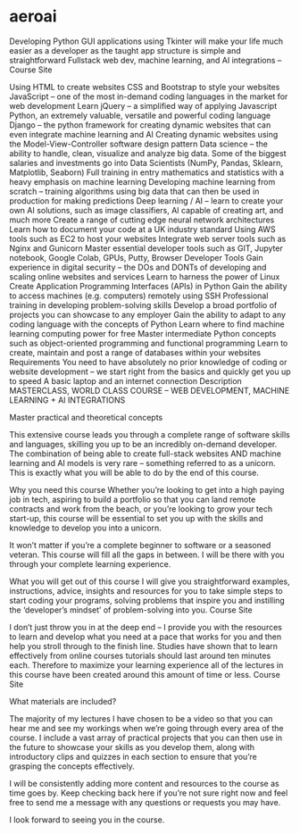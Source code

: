 # aeroai
Developing Python GUI applications using Tkinter will make your life much easier as a developer as the taught app structure is simple and straightforward
Fullstack web dev, machine learning, and AI integrations – Course Site

Using HTML to create websites
CSS and Bootstrap to style your websites
JavaScript – one of the most in-demand coding languages in the market for web development
Learn jQuery – a simplified way of applying Javascript
Python, an extremely valuable, versatile and powerful coding language
Django – the python framework for creating dynamic websites that can even integrate machine learning and AI
Creating dynamic websites using the Model-View-Controller software design pattern
Data science – the ability to handle, clean, visualize and analyze big data. Some of the biggest salaries and investments go into Data Scientists (NumPy, Pandas, Sklearn, Matplotlib, Seaborn)
Full training in entry mathematics and statistics with a heavy emphasis on machine learning
Developing machine learning from scratch – training algorithms using big data that can then be used in production for making predictions
Deep learning / AI – learn to create your own AI solutions, such as image classifiers, AI capable of creating art, and much more
Create a range of cutting edge neural network architectures
Learn how to document your code at a UK industry standard
Using AWS tools such as EC2 to host your websites
Integrate web server tools such as Nginx and Gunicorn
Master essential developer tools such as GIT, Jupyter notebook, Google Colab, GPUs, Putty, Browser Developer Tools
Gain experience in digital security – the DOs and DONTs of developing and scaling online websites and services
Learn to harness the power of Linux
Create Application Programming Interfaces (APIs) in Python
Gain the ability to access machines (e.g. computers) remotely using SSH
Professional training in developing problem-solving skills
Develop a broad portfolio of projects you can showcase to any employer
Gain the ability to adapt to any coding language with the concepts of Python
Learn where to find machine learning computing power for free
Master intermediate Python concepts such as object-oriented programming and functional programming
Learn to create, maintain and post a range of databases within your websites
Requirements
You need to have absolutely no prior knowledge of coding or website development – we start right from the basics and quickly get you up to speed
A basic laptop and an internet connection
Description
MASTERCLASS, WORLD CLASS COURSE – WEB DEVELOPMENT, MACHINE LEARNING + AI INTEGRATIONS

Master practical and theoretical concepts

This extensive course leads you through a complete range of software skills and languages, skilling you up to be an incredibly on-demand developer. The combination of being able to create full-stack websites AND machine learning and AI models is very rare – something referred to as a unicorn. This is exactly what you will be able to do by the end of this course.

Why you need this course
Whether you’re looking to get into a high paying job in tech, aspiring to build a portfolio so that you can land remote contracts and work from the beach, or you’re looking to grow your tech start-up, this course will be essential to set you up with the skills and knowledge to develop you into a unicorn.

It won’t matter if you’re a complete beginner to software or a seasoned veteran. This course will fill all the gaps in between. I will be there with you through your complete learning experience.

What you will get out of this course
I will give you straightforward examples, instructions, advice, insights and resources for you to take simple steps to start coding your programs, solving problems that inspire you and instilling the ‘developer’s mindset’ of problem-solving into you. Course Site

I don’t just throw you in at the deep end – I provide you with the resources to learn and develop what you need at a pace that works for you and then help you stroll through to the finish line. Studies have shown that to learn effectively from online courses tutorials should last around ten minutes each. Therefore to maximize your learning experience all of the lectures in this course have been created around this amount of time or less. Course Site

What materials are included?

The majority of my lectures I have chosen to be a video so that you can hear me and see my workings when we’re going through every area of the course. I include a vast array of practical projects that you can then use in the future to showcase your skills as you develop them, along with introductory clips and quizzes in each section to ensure that you’re grasping the concepts effectively.

I will be consistently adding more content and resources to the course as time goes by. Keep checking back here if you’re not sure right now and feel free to send me a message with any questions or requests you may have.

I look forward to seeing you in the course.
